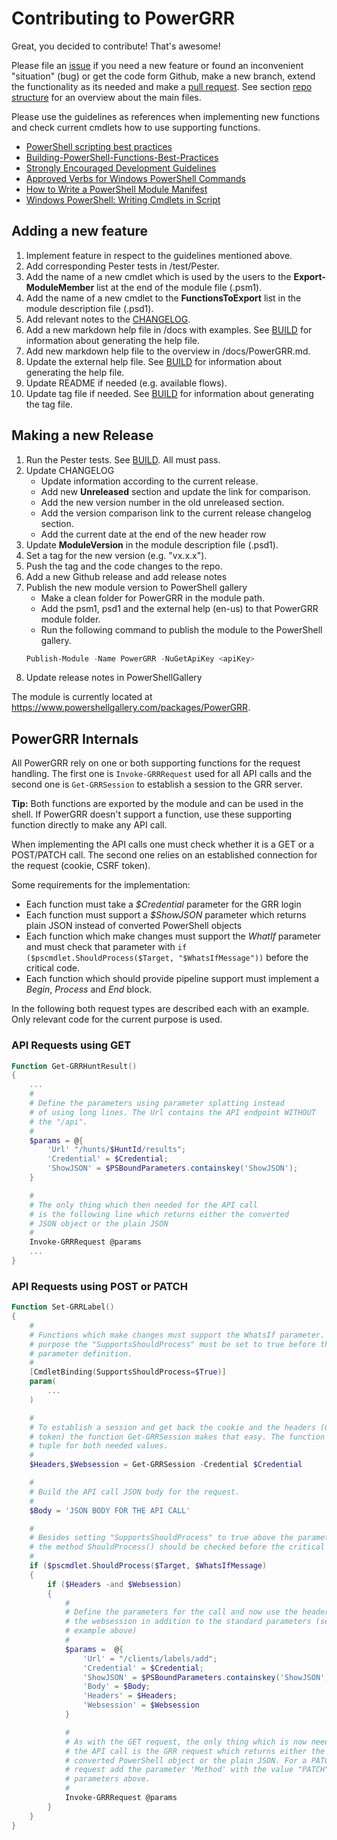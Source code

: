 # Contributing to PowerGRR

Great, you decided to contribute! That's awesome!

Please file an [issue](https://github.com/swisscom/PowerGRR/issues) if you
need a new feature or found an inconvenient "situation" (bug) or get the code
form Github, make a new branch, extend the functionality as its needed and
make a [pull request](https://github.com/swisscom/PowerGRR/pulls). See
section [repo structure](https://github.com/swisscom/PowerGRR#repo-structure)
for an overview about the main files.

Please use the guidelines as references when implementing new functions and
check current cmdlets how to use supporting functions.

* [PowerShell scripting best practices](https://blogs.technet.microsoft.com/pstips/2014/06/17/powershell-scripting-best-practices/)
* [Building-PowerShell-Functions-Best-Practices](http://ramblingcookiemonster.github.io/Building-PowerShell-Functions-Best-Practices/)
* [Strongly Encouraged Development Guidelines](https://msdn.microsoft.com/en-us/library/dd878270(v=vs.85).aspx)
* [Approved Verbs for Windows PowerShell Commands](https://msdn.microsoft.com/en-us/library/ms714428(v=vs.85).aspx)
* [How to Write a PowerShell Module Manifest](https://msdn.microsoft.com/en-us/library/dd878337(v=vs.85).aspx)
* [Windows PowerShell: Writing Cmdlets in Script](https://technet.microsoft.com/en-us/library/ff677563.aspx)

## Adding a new feature

1. Implement feature in respect to the guidelines mentioned above.
1. Add corresponding Pester tests in /test/Pester.
1. Add the name of a new cmdlet which is used by the users to the
   **Export-ModuleMember** list at the end of the module file (.psm1).
1. Add the name of a new cmdlet to the **FunctionsToExport** list in the module
   description file (.psd1).
1. Add relevant notes to the [CHANGELOG](CHANGELOG.md).
1. Add a new markdown help file in /docs with examples. See [BUILD](BUILD.md)
   for information about generating the help file. 
1. Add new markdown help file to the overview in /docs/PowerGRR.md.
1. Update the external help file. See [BUILD](BUILD.md) for
   information about generating the help file. 
1. Update README if needed (e.g. available flows).
1. Update tag file if needed. See [BUILD](BUILD.md) for
   information about generating the tag file.

## Making a new Release

1. Run the Pester tests. See [BUILD](BUILD.md). All must pass.
1. Update CHANGELOG 
    * Update information according to the current release.
    * Add new **Unreleased** section and update the link for comparison.
    * Add the new version number in the old unreleased section.
    * Add the version comparison link to the current release changelog section.
    * Add the current date at the end of the new header row
1. Update **ModuleVersion** in the module description file (.psd1).
1. Set a tag for the new version (e.g. "vx.x.x").
1. Push the tag and the code changes to the repo.
1. Add a new Github release and add release notes
1. Publish the new module version to PowerShell gallery
    * Make a clean folder for PowerGRR in the module path.
    * Add the psm1, psd1 and the external help (en-us) to that PowerGRR module
        folder.
    * Run the following command to publish the module to the PowerShell gallery.
    ``` powershell
    Publish-Module -Name PowerGRR -NuGetApiKey <apiKey> 
    ```
1. Update release notes in PowerShellGallery

The module is currently located at https://www.powershellgallery.com/packages/PowerGRR.

## PowerGRR Internals

All PowerGRR rely on one or both supporting functions for the request
handling. The first one is `Invoke-GRRRequest` used for all API calls and the
second one is `Get-GRRSession` to establish a session to the GRR server.

**Tip:** Both functions are exported by the module and can be used in the
shell. If PowerGRR doesn't support a function, use these supporting function
directly to make any API call.

When implementing the API calls one must check whether it is a GET or a
POST/PATCH call. The second one relies on an established connection for the
request (cookie, CSRF token).

Some requirements for the implementation:
* Each function must take a _$Credential_ parameter for the GRR login
* Each function must support a _$ShowJSON_ parameter which returns plain JSON
    instead of converted PowerShell objects
* Each function which make changes must support the _WhatIf_ parameter and
    must check that parameter with `if ($pscmdlet.ShouldProcess($Target,
    "$WhatsIfMessage"))` before the critical code.
* Each function which should provide pipeline support must implement a _Begin_,
    _Process_ and _End_ block.

In the following both request types are described each with an example. Only
relevant code for the current purpose is used.

### API Requests using GET

``` powershell
Function Get-GRRHuntResult()
{
    ...
    #
    # Define the parameters using parameter splatting instead
    # of using long lines. The Url contains the API endpoint WITHOUT
    # the "/api".
    #
    $params = @{
        'Url' "/hunts/$HuntId/results";
        'Credential' = $Credential;
        'ShowJSON' = $PSBoundParameters.containskey('ShowJSON');
    }

    #
    # The only thing which then needed for the API call 
    # is the following line which returns either the converted 
    # JSON object or the plain JSON
    #
    Invoke-GRRRequest @params
    ...
}
```

### API Requests using POST or PATCH

``` powershell
Function Set-GRRLabel()
{
    #
    # Functions which make changes must support the WhatsIf parameter. For That
    # purpose the "SupportsShouldProcess" must be set to true before the 
    # parameter definition.
    #
    [CmdletBinding(SupportsShouldProcess=$True)]
    param(
        ...
    )

    #
    # To establish a session and get back the cookie and the headers (CSRF
    # token) the function Get-GRRSession makes that easy. The function returns a
    # tuple for both needed values.
    #
    $Headers,$Websession = Get-GRRSession -Credential $Credential

    #
    # Build the API call JSON body for the request.
    #
    $Body = 'JSON BODY FOR THE API CALL'

    #
    # Besides setting "SupportsShouldProcess" to true above the parameters,
    # the method ShouldProcess() should be checked before the critical code.
    #
    if ($pscmdlet.ShouldProcess($Target, $WhatsIfMessage)
    {
        if ($Headers -and $Websession)
        {
            #
            # Define the parameters for the call and now use the headers and
            # the websession in addition to the standard parameters (see GET
            # example above)
            #
            $params =  @{
                'Url' = "/clients/labels/add";
                'Credential' = $Credential;
                'ShowJSON' = $PSBoundParameters.containskey('ShowJSON')
                'Body' = $Body;
                'Headers' = $Headers;
                'Websession' = $Websession
            }

            #
            # As with the GET request, the only thing which is now needed for
            # the API call is the GRR request which returns either the 
            # converted PowerShell object or the plain JSON. For a PATCH
            # request add the parameter 'Method' with the value "PATCH" to the
            # parameters above.
            #
            Invoke-GRRRequest @params
        }
    }
}
```
